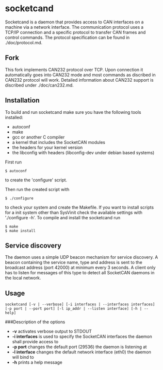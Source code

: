 socketcand
==========

Socketcand is a daemon that provides access to CAN interfaces on a machine via a network interface. The communication protocol uses a TCP/IP connection and a specific protocol to transfer CAN frames and control commands. The protocol specification can be found in ./doc/protocol.md.

Fork
----
This fork implements CAN232 protocol over TCP. Upon connection it automatically goes into CAN232 mode and most commands as discribed in CAN232 protocol will work. Detailed information about CAN232 support is discribed under ./doc/can232.md.

Installation
------------

To build and run socketcand make sure you have the following tools installed:

* autoconf
* make
* gcc or another C compiler
* a kernel that includes the SocketCAN modules
* the headers for your kernel version
* the libconfig with headers (libconfig-dev under debian based systems)

First run

    $ autoconf

to create the 'configure' script.

Then run the created script with

    $ ./configure

to check your system and create the Makefile. If you want to install scripts for a init system other than SysVinit check the available settings with './configure -h'.
To compile and install the socketcand run

    $ make
    $ make install

Service discovery
-----------------

The daemon uses a simple UDP beacon mechanism for service discovery. A beacon containing the service name, type and address is sent to the broadcast address (port 42000) at minimum every 3 seconds. A client only has to listen for messages of this type to detect all SocketCAN daemons in the local network.

Usage
-----

    socketcand [-v | --verbose] [-i interfaces | --interfaces interfaces] [-p port | --port port] [-l ip_addr | --listen interface] [-h | --help]

###Description of the options
* **-v** activates verbose output to STDOUT
* **-i interfaces** is used to specify the SocketCAN interfaces the daemon shall provide access to
* **-p port** changes the default port (29536) the daemon is listening at
* **-l interface** changes the default network interface (eth0) the daemon will bind to
* **-h** prints a help message

